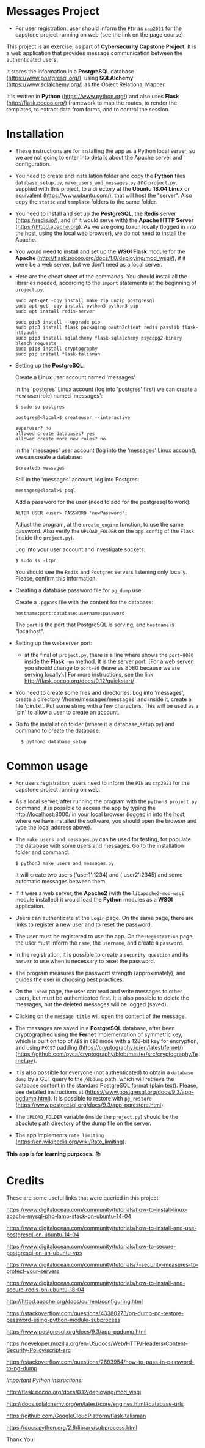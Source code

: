 # Messages Project

* For user registration, user should inform the `PIN` as `cap2021` for the capstone project running on web (see the link on the page course).

This project is an exercise, as part of **Cybersecurity Capstone Project**. It is a web application that provides message communication between the authenticated users.

It stores the information in a **PostgreSQL** database (<https://www.postgresql.org/>), using **SQLAlchemy** (<https://www.sqlalchemy.org/>) as the Object Relational Mapper.

It is written in **Python** (<https://www.python.org/>) and also uses **Flask** (<http://flask.pocoo.org/>) framework to map the routes, to render the templates, to extract data from forms, and to control the session.

# Installation

* These instructions are for installing the app as a Python local server, so we are not going to enter into details about the Apache server and configuration.

* You need to create and installation folder and copy the **Python** files `database_setup.py`, `make_users_and_messages.py` and `project.py`, supplied with this project, to a directory at the **Ubuntu 18.04 Linux** or equivalent (<https://www.ubuntu.com/>), that will host the "server". Also copy the `static` and `template` folders to the same folder.

* You need to install and set up the **PostgreSQL**, the **Redis** server (<https://redis.io/>), and (if it would serve with) the **Apache HTTP Server** (<https://httpd.apache.org>). As we are going to run locally (logged in into the host, using the local web browser), we do not need to install the Apache.

* You would need to install and set up the **WSGI Flask** module for the **Apache** (<http://flask.pocoo.org/docs/1.0/deploying/mod_wsgi/>), if it were be a web server, but we don't need as a local server.

* Here are the cheat sheet of the commands. You should install all the libraries needed, according to the `import` statements at the beginning of `project.py`:

      sudo apt-get -qqy install make zip unzip postgresql  
      sudo apt-get -qqy install python3 python3-pip  
      sudo apt install redis-server

      sudo pip3 install --upgrade pip  
      sudo pip3 install flask packaging oauth2client redis passlib flask-httpauth  
      sudo pip3 install sqlalchemy flask-sqlalchemy psycopg2-binary bleach requests  
      sudo pip3 install cryptography  
      sudo pip install flask-talisman

* Setting up the **PostgreSQL**:

    Create a Linux user account named 'messages'.

    In the 'postgres' Linux account (log into 'postgres' first) we can create a new user(role) named 'messages':

      $ sudo su postgres

      postgres@<local>$ createuser --interactive

      superuser? no
      allowed create databases? yes
      allowed create more new roles? no

    In the 'messages' user account (log into the 'messages' Linux account), we can create a database:

      $createdb messages

    Still in the 'messages' account, log into Postgres:

      messages@<local>$ psql

    Add a password for the user (need to add for the postgresql to work):

      ALTER USER <user> PASSWORD 'newPassword';

    Adjust the program, at the `create_engine` function, to use the same password. Also verify the `UPLOAD_FOLDER` on the `app.config` of the `Flask` (inside the `project.py`).

    Log into your user account and investigate sockets:

      $ sudo ss -ltpn

    You should see the `Redis` and `Postgres` servers listening only locally. Please, confirm this information.

* Creating a database password file for `pg_dump` use:

    Create a `.pgpass` file with the content for the database:

      hostname:port:database:username:password

    The `port` is the port that PostgreSQL is serving, and `hostname` is "localhost".

* Setting up the webserver port:

  - at the final of `project.py`, there is a line where shows the `port=8080` inside the **Flask** `run` method. It is the server port. [For a web server, you should change to `port=80` (leave as 8080 because we are serving locally).] For more instructions, see the link <http://flask.pocoo.org/docs/0.12/quickstart/>  


* You need to create some files and directories. Log into 'messages', create a directory '/home/messages/messages' and inside it, create a file 'pin.txt'. Put some string with a few characters. This will be used as a 'pin' to allow a user to create an account.

* Go to the installation folder (where it is database_setup.py) and command to create the database:

        $ python3 database_setup


# Common usage

* For users registration, users need to inform the `PIN` as `cap2021` for the capstone project running on web.

* As a local server, after running the program with the `python3 project.py` command, it is possible to access the app by typing the <http://localhost:8000/> in your local browser (logged in into the host, where we have installed the software, you should open the browser and type the local address above).

* The `make_users_and_messages.py` can be used for testing, for populate the database with some users and messages. Go to the installation folder and command:

      $ python3 make_users_and_messages.py

  It will create two users ('user1':1234) and ('user2':2345) and some automatic messages between them.

* If it were a web server, the **Apache2** (with the `libapache2-mod-wsgi` module installed) it would load the **Python** modules as a **WSGI** application.

* Users can authenticate at the `Login` page. On the same page, there are links to register a new user and to reset the password.

* The user must be registered to use the app. On the `Registration` page, the user must inform the `name`, the `username`, and create a `password`.

* In the registration, it is possible to create a `security question` and its `answer` to use when is necessary to reset the password.

* The program measures the password strength (approximately), and guides the user in choosing best practices.

* On the `Inbox` page, the user can read and write messages to other users, but must be authenticated first. It is also possible to delete the messages, but the deleted messages will be logged (saved).

* Clicking on the `message title` will open the content of the message.

* The messages are saved in a **PostgreSQL** database, after been cryptographed using the **Fernet** implementation of symmetric key, which is built on top of `AES` in `CBC` mode with a 128-bit key for encryption, and using `PKCS7` padding (<https://cryptography.io/en/latest/fernet/>)
(https://github.com/pyca/cryptography/blob/master/src/cryptography/fernet.py).

* It is also possible for everyone (not authenticated) to obtain a `database dump` by a GET query to the `/dbdump` path, which will retrieve the database content in the standard PostgreSQL format (plain text). Please, see detailed instructions at (<https://www.postgresql.org/docs/9.3/app-pgdump.html>). It is possible to restore with `pg_restore` (<https://www.postgresql.org/docs/9.3/app-pgrestore.html>).

* The `UPLOAD_FOLDER` variable (inside the `project.py`) should be the absolute path directory of the dump file on the server.

* The app implements `rate limiting` (<https://en.wikipedia.org/wiki/Rate_limiting>).


**This app is for learning purposes.** :books:

# Credits

These are some useful links that were queried in this project:

https://www.digitalocean.com/community/tutorials/how-to-install-linux-apache-mysql-php-lamp-stack-on-ubuntu-14-04

https://www.digitalocean.com/community/tutorials/how-to-install-and-use-postgresql-on-ubuntu-14-04

https://www.digitalocean.com/community/tutorials/how-to-secure-postgresql-on-an-ubuntu-vps

https://www.digitalocean.com/community/tutorials/7-security-measures-to-protect-your-servers

https://www.digitalocean.com/community/tutorials/how-to-install-and-secure-redis-on-ubuntu-18-04

http://httpd.apache.org/docs/current/configuring.html

https://stackoverflow.com/questions/43380273/pg-dump-pg-restore-password-using-python-module-subprocess

https://www.postgresql.org/docs/9.3/app-pgdump.html

https://developer.mozilla.org/en-US/docs/Web/HTTP/Headers/Content-Security-Policy/script-src

https://stackoverflow.com/questions/2893954/how-to-pass-in-password-to-pg-dump


*Important Python instructions:*

http://flask.pocoo.org/docs/0.12/deploying/mod_wsgi

http://docs.sqlalchemy.org/en/latest/core/engines.html#database-urls

https://github.com/GoogleCloudPlatform/flask-talisman

https://docs.python.org/2.6/library/subprocess.html


Thank You!
